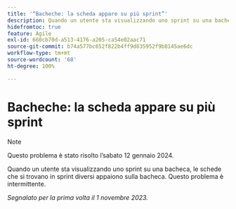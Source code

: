 ```yaml
---
title: '“Bacheche: la scheda appare su più sprint”'
description: Quando un utente sta visualizzando uno sprint su una bacheca, le schede che si trovano in sprint diversi appaiono sulla bacheca. Questo problema è intermittente.
hidefromtoc: true
feature: Agile
exl-id: 660cb70d-a513-4176-a205-ca54e02aac71
source-git-commit: b74a577bc652f822b4ff9d835952f9b8145ae6dc
workflow-type: tm+mt
source-wordcount: '68'
ht-degree: 100%

---
```


# Bacheche: la scheda appare su più sprint

>[!NOTE]
>
>Questo problema è stato risolto l’sabato 12 gennaio 2024.

Quando un utente sta visualizzando uno sprint su una bacheca, le schede che si trovano in sprint diversi appaiono sulla bacheca. Questo problema è intermittente.

_Segnalato per la prima volta il 1 novembre 2023._

